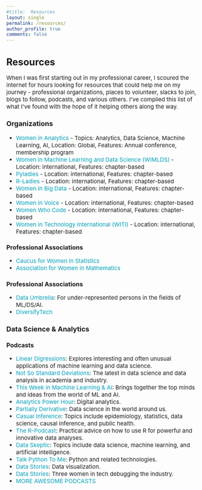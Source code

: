 ```yaml
---
#title:  Resources
layout: single
permalink: /resources/
author_profile: true
comments: false
---
```


<h1 style="font-size:25px;">Resources</h1>
<p style="font-size:15px;">
When I was first starting out in my professional career, I scoured the internet for hours looking for resources that could help me on my journey - professional organizations, places to volunteer, slacks to join, blogs to follow, podcasts, and various others. I've compiled this list of what I've found with the hope of it helping others along the way.
</p>

<h3 style="font-size:18px;">Organizations</h3>
<p style="font-size:15px;">
   <ul style="font-size:15px;">
      <li style="font-size:15px;"><a href="https://womeninanalytics.com" style="text-decoration: none; color:#039fb9">Women in Analytics</a> - Topics: Analytics, Data Science, Machine Learning, AI, Location: Global, Features: Annual conference, membership program </li>
      <li style="font-size:15px;"><a href="https://wimdls.org" style="text-decoration: none; color:#039fb9">Women in Machine Learning and Data Science (WiMLDS)</a> - Location: international, Features: chapter-based</li>
      <li style="font-size:15px;"><a href="https://pyladies.com/" style="text-decoration: none; color:#039fb9">Pyladies</a> - Location: international, Features: chapter-based</li>
      <li style="font-size:15px;"><a href="https://rladies.org/" style="text-decoration: none; color:#039fb9">R-Ladies</a> - Location: international, Features: chapter-based</li>
      <li style="font-size:15px;"><a href="https://www.womeninbigdata.org/" style="text-decoration: none; color:#039fb9">Women in Big Data</a> - Location: international, Features: chapter-based</li>
        <li style="font-size:15px;"><a href="https://womeninvoice.org/" style="text-decoration: none; color:#039fb9">Women in Voice</a> - Location: international, Features: chapter-based</li>
       <li style="font-size:15px;"><a href="https://www.womenwhocode.com/" style="text-decoration: none; color:#039fb9">Women Who Code</a> - Location: international, Features: chapter-based</li>
       <li style="font-size:15px;"><a href="https://witi.com/" style="text-decoration: none; color:#039fb9">Women in Technology International (WITI)</a> - Location: international, Features: chapter-based</li>
   </ul>
</p>

<h3 style="font-size:16px;">Professional Associations</h3>
<p style="font-size:15px;">
   <ul style="font-size:15px;">
      <li style="font-size:15px;"><a href="https://cwstat.org/" style="text-decoration: none; color:#039fb9">Caucus for Women in Statistics</a></li>
      <li style="font-size:15px;"><a href="https://awm-math.org/" style="text-decoration: none; color:#039fb9">Association for Women in Mathematics</a></li>
   </ul>
</p>

<h3 style="font-size:16px;">Professional Associations</h3>
<p style="font-size:15px;">
   <ul style="font-size:15px;">
      <li style="font-size:15px;"><a href="https://www.dataumbrella.org/" style="text-decoration: none; color:#039fb9">Data Umbrella</a>: For under-represented persons in the fields of ML/DS/AI.</li>
      <li style="font-size:15px;"><a href="https://www.diversifytech.co/" style="text-decoration: none; color:#039fb9">DiversifyTech</a></li>
   </ul>
</p>


<h2 style="font-size:18px;">
   Data Science & Analytics
</h2>

<h3 style="font-size:16px;">
  Podcasts
</h3>
<p style="font-size:15px;">
   <ul style="font-size:15px;">
      <li style="font-size:15px;"><a href="http://lineardigressions.com/" style="text-decoration: none; color:#039fb9">Linear Digressions</a>: Explores interesting and often unusual applications of machine learning and data science.</li>
       <li style="font-size:15px;"><a href="https://nssdeviations.com/" style="text-decoration: none; color:#039fb9">Not So Standard Deviations</a>: The latest in data science and data analysis in academia and industry.</li>
      <li style="font-size:15px;"><a href="https://twimlai.com/" style="text-decoration: none; color:#039fb9">This Week in Machine Learning & AI</a>: Brings together the top minds and ideas from the world of ML and AI.</li>
      <li style="font-size:15px;"><a href="https://analyticshour.io/" style="text-decoration: none; color:#039fb9">Analytics Power Hour</a>: Digital analytics.</li>
      <li style="font-size:15px;"><a href="http://partiallyderivative.com/" style="text-decoration: none; color:#039fb9">Partially Derivative</a>: Data science in the world around us.</li>
      <li style="font-size:15px;"><a href="https://casualinfer.libsyn.com/" style="text-decoration: none; color:#039fb9">Casual Inference</a>: Topics include epidemiology, statistics, data science, causal inference, and public health.</li>
      <li style="font-size:15px;"><a href="https://r-podcast.org/" style="text-decoration: none; color:#039fb9">The R-Podcast</a>: Practical advice on how to use R for powerful and innovative data analyses.</li>
      <li style="font-size:15px;"><a href="https://dataskeptic.com/" style="text-decoration: none; color:#039fb9">Data Skeptic</a>: Topics include data science, machine learning, and artificial intelligence.</li>
      <li style="font-size:15px;"><a href="https://talkpython.fm/" style="text-decoration: none; color:#039fb9">Talk Python To Me</a>: Python and related technologies.</li>
      <li style="font-size:15px;"><a href="https://datastori.es/" style="text-decoration: none; color:#039fb9">Data Stories</a>: Data visualization.</li>
     <li style="font-size:15px;"><a href="https://www.ladybug.dev/" style="text-decoration: none; color:#039fb9">Data Stories</a>: Three women in tech debugging the industry.</li>
      <li style="font-size:15px;"><a href="https://github.com/rShetty/awesome-podcasts" style="text-decoration: none; color:#039fb9">MORE AWESOME PODCASTS</a></li>
   </ul>
</p>




